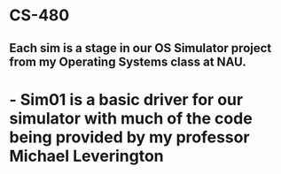 # CS-480

## Each sim is a stage in our OS Simulator project from my Operating Systems class at NAU.

# - Sim01 is a basic driver for our simulator with much of the code being provided by my professor Michael Leverington

# 
